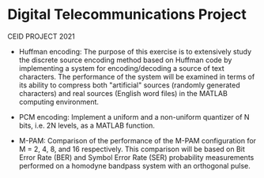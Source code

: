 # Digital Telecommunications Project
CEID PROJECT 2021

- Huffman encoding: The purpose of this exercise is to extensively study the discrete source encoding method based on Huffman code by implementing a system for encoding/decoding a source of text characters. The performance of the system will be examined in terms of its ability to compress both "artificial" sources (randomly generated characters) and real sources (English word files) in the MATLAB computing environment.
   
- PCM encoding: Implement a uniform and a non-uniform quantizer of N bits, i.e. 2N levels, as a MATLAB function.
  
- M-PAM: Comparison of the performance of the M-PAM configuration for M = 2, 4, 8, and 16 respectively. This comparison will be based on Bit Error Rate (BER) and Symbol Error Rate (SER) probability measurements performed on a homodyne bandpass system with an orthogonal pulse.
